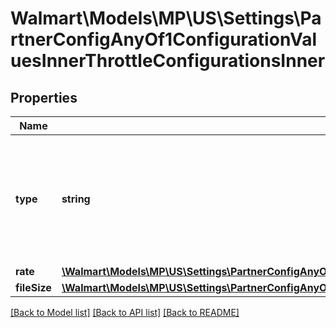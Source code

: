 # Walmart\Models\MP\US\Settings\PartnerConfigAnyOf1ConfigurationValuesInnerThrottleConfigurationsInner

## Properties

Name | Type | Description | Notes
------------ | ------------- | ------------- | -------------
**type** | **string** | Type of the throttling configuration. Example 'SELLER' means throttling configurations at Seller level only. | [optional]
**rate** | [**\Walmart\Models\MP\US\Settings\PartnerConfigAnyOf1ConfigurationValuesInnerThrottleConfigurationsInnerRate**](PartnerConfigAnyOf1ConfigurationValuesInnerThrottleConfigurationsInnerRate.md) |  | [optional]
**fileSize** | [**\Walmart\Models\MP\US\Settings\PartnerConfigAnyOf1ConfigurationValuesInnerThrottleConfigurationsInnerFileSize**](PartnerConfigAnyOf1ConfigurationValuesInnerThrottleConfigurationsInnerFileSize.md) |  | [optional]


[[Back to Model list]](./) [[Back to API list]](../../../../../README.md#supported-apis) [[Back to README]](../../../../../README.md)
